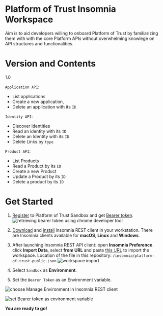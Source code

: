 # Platform of Trust Insomnia Workspace
Aim is to aid developers willing to onboard Platform of Trust by familiarizing them with with the core Platform APIs without overwhelming knowlege on API structures and functionalities.

# Version and Contents
1.0

`Application API`:
- List applications
- Create a new application,
- Delete an application with its `ID`

`Identity API`:
- Discover Identities
- Read an identity with its `ID`
- Delete an Identity with its `ID`
- Delete Links by `type`

`Product API`:
- List Products
- Read a Product by its `ID`
- Create a new Product
- Update a Product by its `ID`
- Delete a product by its `ID`

# Get Started

1. [Register](https://login-sandbox.oftrust.net/) to Platform of Trust Sandbox and get [Bearer token](https://developer.oftrust.net/guides/get-bearer-token/#how-to-get-bearer-token). 
![retrieving bearer token using chrome developer tool](https://developer.oftrust.net/media/images/Screen_Shot_2020-04-15_at_11.48.52.width-800.png)

2. [Download](https://insomnia.rest/download/)  and [install](https://support.insomnia.rest/article/23-installation)  Insomnia REST client in your workstation. There are Insomnia clients available for **macOS**, **Linux** and **Windows**.

3. After launching Insomnia REST API client: open **Insomnia Preference**. click  **Import Data**, select **from URL** and paste [this URL](https://raw.githubusercontent.com/PlatformOfTrust/rest-client-packages/master/insomnia/platform-of-trust-public.json) to import the workspace.
Location of the file in this repository: `/insomnia/platform-of-trust-public.json`
![workspace import](https://developer.oftrust.net/media/images/tools-insomnia-importworkspace.width-800.png)

4. Select `Sandbox` as **Environment**.

5. Set the `Bearer Token` as an Environment variable.

![choose Manage Environment in Insomnia REST client](https://developer.oftrust.net/media/images/tools-insomnia-setenvvar.width-800.png)

![set Bearer token as environment variable](https://developer.oftrust.net/media/images/tools-insomnia-bearertokenenvvar.width-800.png)


**You are ready to go!**

